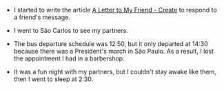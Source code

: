 - I started to write the article [A Letter to My Friend - Create](/articles/a-letter-to-my-friend-create) to respond to a friend's message.

- I went to São Carlos to see my partners.

- The bus departure schedule was 12:50, but it only departed at 14:30 because there was a President's march in São Paulo. As a result, I lost the appointment I had in a barbershop.

- It was a fun night with my partners, but I couldn't stay awake like them, then I went to sleep at 2:30.
